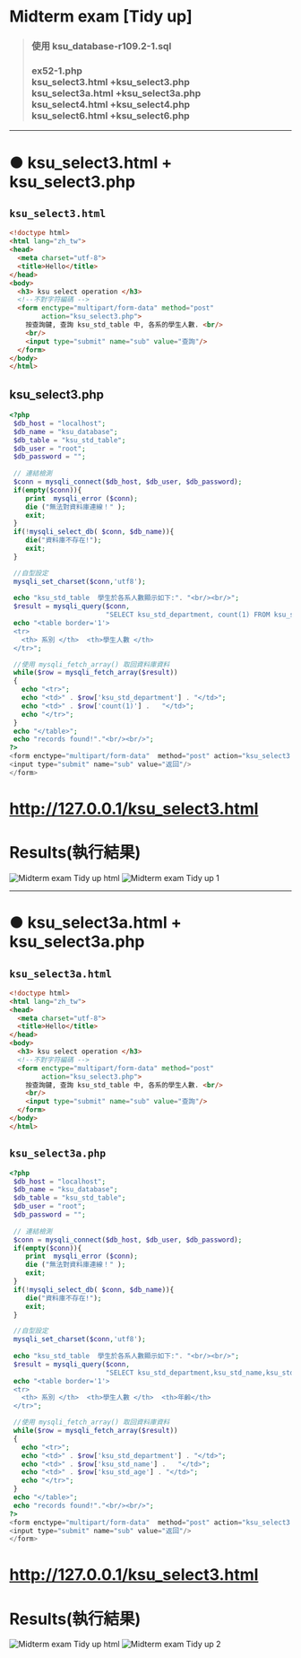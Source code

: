 # Midterm exam [Tidy up]
> ### 使用 ksu_database-r109.2-1.sql
> ### ex52-1.php <br> ksu_select3.html +ksu_select3.php <br> ksu_select3a.html +ksu_select3a.php <br> ksu_select4.html +ksu_select4.php <br> ksu_select6.html +ksu_select6.php
___

# ● ksu_select3.html + ksu_select3.php
## `ksu_select3.html`
```html
<!doctype html>
<html lang="zh_tw">
<head>
  <meta charset="utf-8">
  <title>Hello</title>
</head>
<body>
  <h3> ksu select operation </h3>
  <!--不對字符編碼 -->    
  <form enctype="multipart/form-data" method="post"     
        action="ksu_select3.php">
    按查詢鍵, 查詢 ksu_std_table 中, 各系的學生人數. <br/>
    <br/>
    <input type="submit" name="sub" value="查詢"/>
  </form>
</body>
</html>
```
## ksu_select3.php
```php
<?php
 $db_host = "localhost";
 $db_name = "ksu_database";
 $db_table = "ksu_std_table";
 $db_user = "root";
 $db_password = "";
 
 // 連結檢測
 $conn = mysqli_connect($db_host, $db_user, $db_password);
 if(empty($conn)){
	print  mysqli_error ($conn);
    die ("無法對資料庫連線！" );
	exit;
 }  
 if(!mysqli_select_db( $conn, $db_name)){
	die("資料庫不存在!");
	exit;
 }  

 //自型設定  
 mysqli_set_charset($conn,'utf8');
      
 echo "ksu_std_table  學生於各系人數顯示如下:". "<br/><br/>";  
 $result = mysqli_query($conn,
                        "SELECT ksu_std_department, count(1) FROM ksu_std_table group by ksu_std_department");
 echo "<table border='1'>
 <tr>
   <th> 系別 </th>  <th>學生人數 </th> 
 </tr>";

 //使用 mysqli_fetch_array() 取回資料庫資料
 while($row = mysqli_fetch_array($result))
 {
   echo "<tr>";
   echo "<td>" . $row['ksu_std_department'] . "</td>";
   echo "<td>" . $row['count(1)'] .   "</td>";
   echo "</tr>";
 }
 echo "</table>";
 echo "records found!"."<br/><br/>";
?> 
<form enctype="multipart/form-data"  method="post" action="ksu_select3.html">
<input type="submit" name="sub" value="返回"/>
</form>
```
# http://127.0.0.1/ksu_select3.html
# Results(執行結果)
![Midterm exam Tidy up html](https://github.com/ChengHan16/Cs4high_4080E036/blob/master/image/Midterm%20exam%20Tidy%20up%20html.JPG)
![Midterm exam Tidy up 1](https://github.com/ChengHan16/Cs4high_4080E036/blob/master/image/Midterm%20exam%20Tidy%20up%201.JPG)
___
# ● ksu_select3a.html + ksu_select3a.php
## `ksu_select3a.html`
```html
<!doctype html>
<html lang="zh_tw">
<head>
  <meta charset="utf-8">
  <title>Hello</title>
</head>
<body>
  <h3> ksu select operation </h3>
  <!--不對字符編碼 -->    
  <form enctype="multipart/form-data" method="post"     
        action="ksu_select3.php">
    按查詢鍵, 查詢 ksu_std_table 中, 各系的學生人數. <br/>
    <br/>
    <input type="submit" name="sub" value="查詢"/>
  </form>
</body>
</html>
```
## `ksu_select3a.php`
```php
<?php
 $db_host = "localhost";
 $db_name = "ksu_database";
 $db_table = "ksu_std_table";
 $db_user = "root";
 $db_password = "";
 
 // 連結檢測
 $conn = mysqli_connect($db_host, $db_user, $db_password);
 if(empty($conn)){
	print  mysqli_error ($conn);
    die ("無法對資料庫連線！" );
	exit;
 }  
 if(!mysqli_select_db( $conn, $db_name)){
	die("資料庫不存在!");
	exit;
 }  

 //自型設定  
 mysqli_set_charset($conn,'utf8');
      
 echo "ksu_std_table  學生於各系人數顯示如下:". "<br/><br/>";  
 $result = mysqli_query($conn,
                        "SELECT ksu_std_department,ksu_std_name,ksu_std_age FROM ksu_std_table");
 echo "<table border='1'>
 <tr>
   <th> 系別 </th>  <th>學生人數 </th>  <th>年齡</th> 
 </tr>";

 //使用 mysqli_fetch_array() 取回資料庫資料
 while($row = mysqli_fetch_array($result))
 {
   echo "<tr>";
   echo "<td>" . $row['ksu_std_department'] . "</td>";
   echo "<td>" . $row['ksu_std_name'] .   "</td>";
   echo "<td>" . $row['ksu_std_age'] . "</td>";
   echo "</tr>";
 }
 echo "</table>";
 echo "records found!"."<br/><br/>";
?> 
<form enctype="multipart/form-data"  method="post" action="ksu_select3.html">
<input type="submit" name="sub" value="返回"/>
</form>
```
# http://127.0.0.1/ksu_select3.html
# Results(執行結果)
![Midterm exam Tidy up html](https://github.com/ChengHan16/Cs4high_4080E036/blob/master/image/Midterm%20exam%20Tidy%20up%20html.JPG)
![Midterm exam Tidy up 2](https://github.com/ChengHan16/Cs4high_4080E036/blob/master/image/Midterm%20exam%20Tidy%20up%202.JPG)
